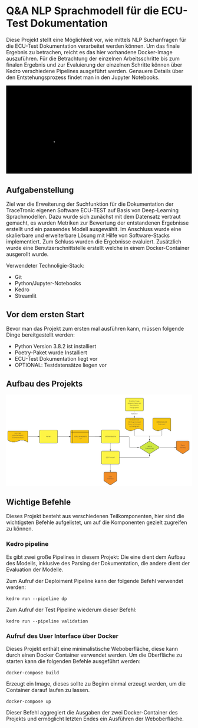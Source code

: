 # Q&A NLP Sprachmodell für die ECU-Test Dokumentation

Diese Projekt stellt eine Möglichkeit vor, wie mittels NLP Suchanfragen für die ECU-Test Dokumentation verarbeitet werden können. Um das finale Ergebnis zu betrachen,
reicht es das hier vorhandene Docker-Image auszuführen. Für die Betrachtung der einzelnen Arbeitsschritte bis zum finalen Ergebnis und zur Evaluierung der einzelnen Schritte
können über Kedro verschiedene Pipelines ausgeführt werden. Genauere Details über den Entstehungsprozess findet man in den Jupyter Notebooks.

<p align="center">
  <img src="/Fast_Demo.gif" alt="animated" />
</p>

## Aufgabenstellung
Ziel war die Erweiterung der Suchfunktion für die Dokumentation der TraceTronic eigenen Software ECU-TEST auf Basis von Deep-Learning Sprachmodellen.
Dazu wurde sich zunächst mit dem Datensatz vertraut gemacht, es wurden Metriken zur Bewertung der entstandenen Ergebnisse erstellt und ein passendes Modell ausgewählt.
Im Anschluss wurde eine skalierbare und erweiterbare Lösung mit Hilfe von Software-Stacks implementiert. Zum Schluss wurden die Ergebnisse evaluiert. Zusätzlich wurde 
eine Benutzerschnittstelle erstellt welche in einem Docker-Container ausgerollt wurde.

Verwendeter Technoligie-Stack:

- Git
- Python/Jupyter-Notebooks
- Kedro
- Streamlit

## Vor dem ersten Start
Bevor man das Projekt zum ersten mal ausführen kann, müssen folgende Dinge bereitgestellt werden:

- Python Version 3.8.2 ist installiert
- Poetry-Paket wurde Installiert 
- ECU-Test Dokumentation liegt vor
- OPTIONAL: Testdatensätze liegen vor

## Aufbau des Projekts

![Grobaufbau des Projekts](/Aufbau.jpg)

## Wichtige Befehle
Dieses Projekt besteht aus verschiedenen Teilkomponenten, hier sind die wichtigsten Befehle aufgelistet, um auf die Komponenten gezielt zugreifen zu können.

### Kedro pipeline
Es gibt zwei große Pipelines in diesem Projekt: Die eine dient dem Aufbau des Modells, inklusive des Parsing der Dokumentation, die andere dient der Evaluation der Modelle.

Zum Aufruf der Deploiment Pipeline kann der folgende Befehl verwendet werden:

```
kedro run --pipeline dp
```

Zum Aufruf der Test Pipeline wiederum dieser Befehl:

```
kedro run --pipeline validation
```

### Aufruf des User Interface über Docker
Dieses Projekt enthält eine minimalistische Weboberfläche, diese kann durch einen Docker Container verwendet werden. Um die Oberfläche zu starten kann die folgenden Befehle ausgeführt werden:

```
docker-compose build
```
Erzeugt ein Image, dieses sollte zu Beginn einmal erzeugt werden, um die Container darauf laufen zu lassen.

```
docker-compose up
```
Dieser Befehl aggregiert die Ausgaben der zwei Docker-Container des Projekts und ermöglicht letzten Endes ein Ausführen der Weboberfläche.


